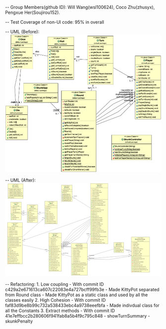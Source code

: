 -- Group Members(github ID): Will Wang(wsl100624), Coco Zhu(zhusyx), Pengxue Her(Soujirou152).

-- Test Coverage of non-UI code: 95% in overall 

-- UML (Before): 
    ![](SkunkAppUML.png)

-- UML (After):
    ![](UML-after.png)

-- Refactoring:
     1. Low coupling 
            - With commit ID c429a2e671613ca607c22083e4a727bcff99fb3e
            - Made KittyPot separated from Round class
            - Made KittyPot as a static class and used by all the classes easily
     2. High Cohesion
            - With commit ID faf83d9be8b99c732a538433ebc4a9738eeefbfa
            - Made indivdual class for all the Constants
     3. Extract methods
            - With commit ID 41e7effbcc2b280606f941fab8a5b4f9c795c848
            - showTurnSummary
            - skunkPenalty
